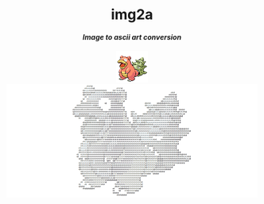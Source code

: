 <h1 align="center">img2a</h1>
<h4 align="center"><i>Image to ascii art conversion</i><h4>
<p align="center">
    <img src="img/index.png">
    <img src="img/example.png">
</p>
<h1></h1>